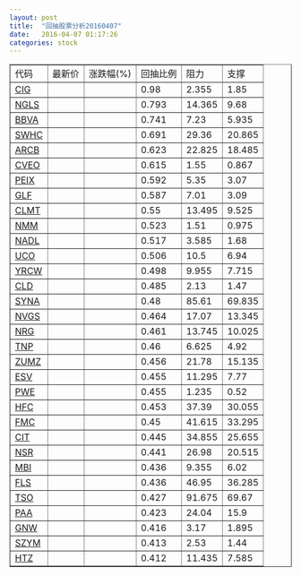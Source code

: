 ```yaml
---
layout: post
title:  "回抽股票分析20160407"
date:   2016-04-07 01:17:26
categories: stock
---
```

<script type="text/javascript">
var stockList = []
stockList.push('gb_cig');
stockList.push('gb_ngls');
stockList.push('gb_bbva');
stockList.push('gb_swhc');
stockList.push('gb_arcb');
stockList.push('gb_cveo');
stockList.push('gb_peix');
stockList.push('gb_glf');
stockList.push('gb_clmt');
stockList.push('gb_nmm');
stockList.push('gb_nadl');
stockList.push('gb_uco');
stockList.push('gb_yrcw');
stockList.push('gb_cld');
stockList.push('gb_syna');
stockList.push('gb_nvgs');
stockList.push('gb_nrg');
stockList.push('gb_tnp');
stockList.push('gb_zumz');
stockList.push('gb_esv');
stockList.push('gb_pwe');
stockList.push('gb_hfc');
stockList.push('gb_fmc');
stockList.push('gb_cit');
stockList.push('gb_nsr');
stockList.push('gb_mbi');
stockList.push('gb_fls');
stockList.push('gb_tso');
stockList.push('gb_paa');
stockList.push('gb_gnw');
stockList.push('gb_szym');
stockList.push('gb_htz');
</script>
<table border="1">
 <tr>
 <td>代码</td>
 <td>最新价</td>
 <td>涨跌幅(%)</td>
 <td>回抽比例</td>
 <td>阻力</td>
 <td>支撑</td>
</tr>
  <tr id="cig">
  <td><a href="http://stock.finance.sina.com.cn/usstock/quotes/CIG.html" target="_blank">CIG</a></td><td></td><td></td><td>0.98</td><td>2.355</td><td>1.85</td></tr>
  <tr id="ngls">
  <td><a href="http://stock.finance.sina.com.cn/usstock/quotes/NGLS.html" target="_blank">NGLS</a></td><td></td><td></td><td>0.793</td><td>14.365</td><td>9.68</td></tr>
  <tr id="bbva">
  <td><a href="http://stock.finance.sina.com.cn/usstock/quotes/BBVA.html" target="_blank">BBVA</a></td><td></td><td></td><td>0.741</td><td>7.23</td><td>5.935</td></tr>
  <tr id="swhc">
  <td><a href="http://stock.finance.sina.com.cn/usstock/quotes/SWHC.html" target="_blank">SWHC</a></td><td></td><td></td><td>0.691</td><td>29.36</td><td>20.865</td></tr>
  <tr id="arcb">
  <td><a href="http://stock.finance.sina.com.cn/usstock/quotes/ARCB.html" target="_blank">ARCB</a></td><td></td><td></td><td>0.623</td><td>22.825</td><td>18.485</td></tr>
  <tr id="cveo">
  <td><a href="http://stock.finance.sina.com.cn/usstock/quotes/CVEO.html" target="_blank">CVEO</a></td><td></td><td></td><td>0.615</td><td>1.55</td><td>0.867</td></tr>
  <tr id="peix">
  <td><a href="http://stock.finance.sina.com.cn/usstock/quotes/PEIX.html" target="_blank">PEIX</a></td><td></td><td></td><td>0.592</td><td>5.35</td><td>3.07</td></tr>
  <tr id="glf">
  <td><a href="http://stock.finance.sina.com.cn/usstock/quotes/GLF.html" target="_blank">GLF</a></td><td></td><td></td><td>0.587</td><td>7.01</td><td>3.09</td></tr>
  <tr id="clmt">
  <td><a href="http://stock.finance.sina.com.cn/usstock/quotes/CLMT.html" target="_blank">CLMT</a></td><td></td><td></td><td>0.55</td><td>13.495</td><td>9.525</td></tr>
  <tr id="nmm">
  <td><a href="http://stock.finance.sina.com.cn/usstock/quotes/NMM.html" target="_blank">NMM</a></td><td></td><td></td><td>0.523</td><td>1.51</td><td>0.975</td></tr>
  <tr id="nadl">
  <td><a href="http://stock.finance.sina.com.cn/usstock/quotes/NADL.html" target="_blank">NADL</a></td><td></td><td></td><td>0.517</td><td>3.585</td><td>1.68</td></tr>
  <tr id="uco">
  <td><a href="http://stock.finance.sina.com.cn/usstock/quotes/UCO.html" target="_blank">UCO</a></td><td></td><td></td><td>0.506</td><td>10.5</td><td>6.94</td></tr>
  <tr id="yrcw">
  <td><a href="http://stock.finance.sina.com.cn/usstock/quotes/YRCW.html" target="_blank">YRCW</a></td><td></td><td></td><td>0.498</td><td>9.955</td><td>7.715</td></tr>
  <tr id="cld">
  <td><a href="http://stock.finance.sina.com.cn/usstock/quotes/CLD.html" target="_blank">CLD</a></td><td></td><td></td><td>0.485</td><td>2.13</td><td>1.47</td></tr>
  <tr id="syna">
  <td><a href="http://stock.finance.sina.com.cn/usstock/quotes/SYNA.html" target="_blank">SYNA</a></td><td></td><td></td><td>0.48</td><td>85.61</td><td>69.835</td></tr>
  <tr id="nvgs">
  <td><a href="http://stock.finance.sina.com.cn/usstock/quotes/NVGS.html" target="_blank">NVGS</a></td><td></td><td></td><td>0.464</td><td>17.07</td><td>13.345</td></tr>
  <tr id="nrg">
  <td><a href="http://stock.finance.sina.com.cn/usstock/quotes/NRG.html" target="_blank">NRG</a></td><td></td><td></td><td>0.461</td><td>13.745</td><td>10.025</td></tr>
  <tr id="tnp">
  <td><a href="http://stock.finance.sina.com.cn/usstock/quotes/TNP.html" target="_blank">TNP</a></td><td></td><td></td><td>0.46</td><td>6.625</td><td>4.92</td></tr>
  <tr id="zumz">
  <td><a href="http://stock.finance.sina.com.cn/usstock/quotes/ZUMZ.html" target="_blank">ZUMZ</a></td><td></td><td></td><td>0.456</td><td>21.78</td><td>15.135</td></tr>
  <tr id="esv">
  <td><a href="http://stock.finance.sina.com.cn/usstock/quotes/ESV.html" target="_blank">ESV</a></td><td></td><td></td><td>0.455</td><td>11.295</td><td>7.77</td></tr>
  <tr id="pwe">
  <td><a href="http://stock.finance.sina.com.cn/usstock/quotes/PWE.html" target="_blank">PWE</a></td><td></td><td></td><td>0.455</td><td>1.235</td><td>0.52</td></tr>
  <tr id="hfc">
  <td><a href="http://stock.finance.sina.com.cn/usstock/quotes/HFC.html" target="_blank">HFC</a></td><td></td><td></td><td>0.453</td><td>37.39</td><td>30.055</td></tr>
  <tr id="fmc">
  <td><a href="http://stock.finance.sina.com.cn/usstock/quotes/FMC.html" target="_blank">FMC</a></td><td></td><td></td><td>0.45</td><td>41.615</td><td>33.295</td></tr>
  <tr id="cit">
  <td><a href="http://stock.finance.sina.com.cn/usstock/quotes/CIT.html" target="_blank">CIT</a></td><td></td><td></td><td>0.445</td><td>34.855</td><td>25.655</td></tr>
  <tr id="nsr">
  <td><a href="http://stock.finance.sina.com.cn/usstock/quotes/NSR.html" target="_blank">NSR</a></td><td></td><td></td><td>0.441</td><td>26.98</td><td>20.515</td></tr>
  <tr id="mbi">
  <td><a href="http://stock.finance.sina.com.cn/usstock/quotes/MBI.html" target="_blank">MBI</a></td><td></td><td></td><td>0.436</td><td>9.355</td><td>6.02</td></tr>
  <tr id="fls">
  <td><a href="http://stock.finance.sina.com.cn/usstock/quotes/FLS.html" target="_blank">FLS</a></td><td></td><td></td><td>0.436</td><td>46.95</td><td>36.285</td></tr>
  <tr id="tso">
  <td><a href="http://stock.finance.sina.com.cn/usstock/quotes/TSO.html" target="_blank">TSO</a></td><td></td><td></td><td>0.427</td><td>91.675</td><td>69.67</td></tr>
  <tr id="paa">
  <td><a href="http://stock.finance.sina.com.cn/usstock/quotes/PAA.html" target="_blank">PAA</a></td><td></td><td></td><td>0.423</td><td>24.04</td><td>15.9</td></tr>
  <tr id="gnw">
  <td><a href="http://stock.finance.sina.com.cn/usstock/quotes/GNW.html" target="_blank">GNW</a></td><td></td><td></td><td>0.416</td><td>3.17</td><td>1.895</td></tr>
  <tr id="szym">
  <td><a href="http://stock.finance.sina.com.cn/usstock/quotes/SZYM.html" target="_blank">SZYM</a></td><td></td><td></td><td>0.413</td><td>2.53</td><td>1.44</td></tr>
  <tr id="htz">
  <td><a href="http://stock.finance.sina.com.cn/usstock/quotes/HTZ.html" target="_blank">HTZ</a></td><td></td><td></td><td>0.412</td><td>11.435</td><td>7.585</td></tr>
</table>
